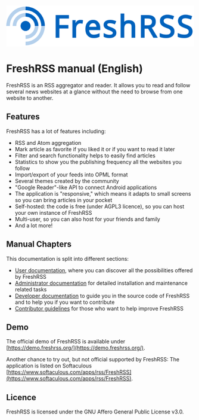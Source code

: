 ![FreshRSS logo](img/logo_freshrss.png)

# FreshRSS manual (English)

FreshRSS is an RSS aggregator and reader. It allows you to read and follow several news websites at a glance without the need to browse from one website to another.

## Features

FreshRSS has a lot of features including:

* RSS and Atom aggregation
* Mark article as favorite if you liked it or if you want to read it later
* Filter and search functionality helps to easily find articles
* Statistics to show you the publishing frequency all the websites you follow
* Import/export of your feeds into OPML format
* Several themes created by the community
* "Google Reader"-like API to connect Android applications
* The application is "responsive," which means it adapts to small screens so you can bring articles in your pocket
* Self-hosted: the code is free (under AGPL3 licence), so you can host your own instance of FreshRSS
* Multi-user, so you can also host for your friends and family
* And a lot more!

## Manual Chapters

This documentation is split into different sections:

* [User documentation](./users/02_First_steps.md), where you can discover all the possibilities offered by FreshRSS
* [Administrator documentation](./admins/01_Index.md) for detailed installation and maintenance related tasks
* [Developer documentation](./developers/01_Index.md) to guide you in the source code of FreshRSS and to help you if you want to contribute
* [Contributor guidelines](./contributing.md) for those who want to help improve FreshRSS

## Demo

The official demo of FreshRSS is available under [https://demo.freshrss.org/](https://demo.freshrss.org/).

Another chance to try out, but not official supported by FreshRSS: The application is listed on Softaculous [https://www.softaculous.com/apps/rss/FreshRSS](https://www.softaculous.com/apps/rss/FreshRSS).

## Licence

FreshRSS is licensed under the GNU Affero General Public License v3.0.